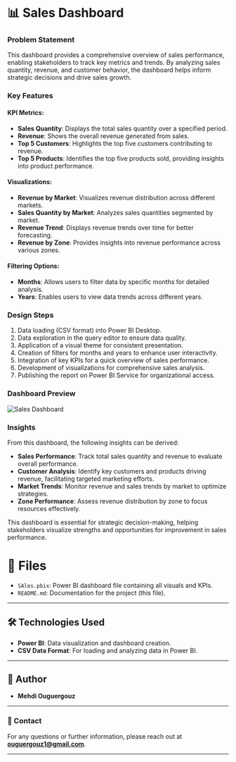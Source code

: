 # 📊 Sales Dashboard
### Problem Statement
This dashboard provides a comprehensive overview of sales performance, enabling stakeholders to track key metrics and trends. By analyzing sales quantity, revenue, and customer behavior, the dashboard helps inform strategic decisions and drive sales growth.

### Key Features
#### KPI Metrics:
- **Sales Quantity**: Displays the total sales quantity over a specified period.
- **Revenue**: Shows the overall revenue generated from sales.
- **Top 5 Customers**: Highlights the top five customers contributing to revenue.
- **Top 5 Products**: Identifies the top five products sold, providing insights into product performance.

#### Visualizations:
- **Revenue by Market**: Visualizes revenue distribution across different markets.
- **Sales Quantity by Market**: Analyzes sales quantities segmented by market.
- **Revenue Trend**: Displays revenue trends over time for better forecasting.
- **Revenue by Zone**: Provides insights into revenue performance across various zones.

#### Filtering Options:
- **Months**: Allows users to filter data by specific months for detailed analysis.
- **Years**: Enables users to view data trends across different years.

### Design Steps
1. Data loading (CSV format) into Power BI Desktop.
2. Data exploration in the query editor to ensure data quality.
3. Application of a visual theme for consistent presentation.
4. Creation of filters for months and years to enhance user interactivity.
5. Integration of key KPIs for a quick overview of sales performance.
6. Development of visualizations for comprehensive sales analysis.
7. Publishing the report on Power BI Service for organizational access.

### Dashboard Preview
![Sales Dashboard](https://github.com/user-attachments/assets/d1192e4b-0d4b-4789-b70f-ac336d35632a)


### Insights
From this dashboard, the following insights can be derived:
- **Sales Performance**: Track total sales quantity and revenue to evaluate overall performance.
- **Customer Analysis**: Identify key customers and products driving revenue, facilitating targeted marketing efforts.
- **Market Trends**: Monitor revenue and sales trends by market to optimize strategies.
- **Zone Performance**: Assess revenue distribution by zone to focus resources effectively.

This dashboard is essential for strategic decision-making, helping stakeholders visualize strengths and opportunities for improvement in sales performance. 

# 📂 Files

- `SAles.pbix`: Power BI dashboard file containing all visuals and KPIs.
- `README.md`: Documentation for the project (this file).

---

## 🛠️ Technologies Used

- **Power BI**: Data visualization and dashboard creation.
- **CSV Data Format**: For loading and analyzing data in Power BI.

---

## 👤 Author

- **Mehdi Ouguergouz**

---

### 📧 Contact

For any questions or further information, please reach out at **ouguergouz1@gmail.com**.

---

